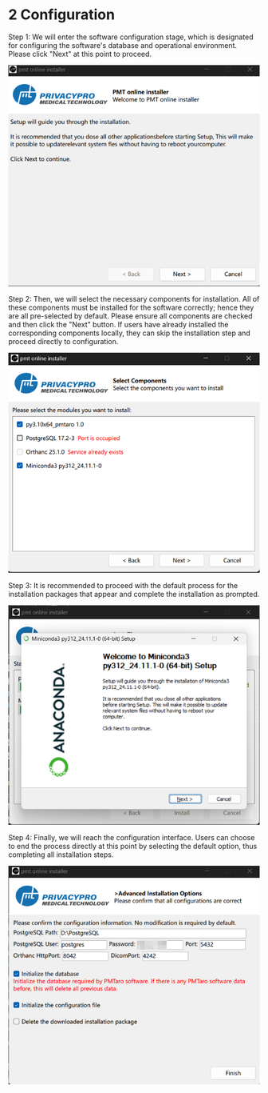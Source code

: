 # 2 Configuration

Step 1: We will enter the software configuration stage, which is designated for configuring the software's database and operational environment. Please click "Next" at this point to proceed.

![Image](img/image_27.png)

Step 2: Then, we will select the necessary components for installation. All of these components must be installed for the software correctly; hence they are all pre-selected by default. Please ensure all components are checked and then click the "Next" button. If users have already installed the corresponding components locally, they can skip the installation step and proceed directly to configuration.

![Image](img/image_61.png)

Step 3: It is recommended to proceed with the default process for the installation packages that appear and complete the installation as prompted.

![Image](img/image_78.png)

Step 4: Finally, we will reach the configuration interface. Users can choose to end the process directly at this point by selecting the default option, thus completing all installation steps.

![Image](img/image_34.png)

